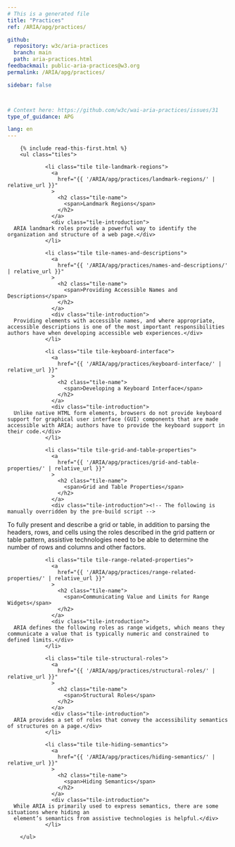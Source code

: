 ```yaml
---
# This is a generated file
title: "Practices"
ref: /ARIA/apg/practices/

github:
  repository: w3c/aria-practices
  branch: main
  path: aria-practices.html
feedbackmail: public-aria-practices@w3.org
permalink: /ARIA/apg/practices/

sidebar: false



# Context here: https://github.com/w3c/wai-aria-practices/issues/31
type_of_guidance: APG

lang: en
---
```



<link 
  rel="stylesheet"
  href="{{ '/content-assets/wai-aria-practices/styles.css' | relative_url }}"
>
<!-- Code highlighting styles -->
<link 
  rel="stylesheet"
  href="{{ '/ARIA/apg/example-index/css/github.css' | relative_url }}"
>

<div>

        {% include read-this-first.html %}
        <ul class="tiles">
          
                <li class="tile tile-landmark-regions">
                  <a 
                    href="{{ '/ARIA/apg/practices/landmark-regions/' | relative_url }}"
                  >
                    <h2 class="tile-name">
                      <span>Landmark Regions</span>
                    </h2>
                  </a>
                  <div class="tile-introduction">
      ARIA landmark roles provide a powerful way to identify the organization and structure of a web page.</div>
                </li>
               
                <li class="tile tile-names-and-descriptions">
                  <a 
                    href="{{ '/ARIA/apg/practices/names-and-descriptions/' | relative_url }}"
                  >
                    <h2 class="tile-name">
                      <span>Providing Accessible Names and Descriptions</span>
                    </h2>
                  </a>
                  <div class="tile-introduction">
      Providing elements with accessible names, and where appropriate, accessible descriptions is one of the most important responsibilities authors have when developing accessible web experiences.</div>
                </li>
               
                <li class="tile tile-keyboard-interface">
                  <a 
                    href="{{ '/ARIA/apg/practices/keyboard-interface/' | relative_url }}"
                  >
                    <h2 class="tile-name">
                      <span>Developing a Keyboard Interface</span>
                    </h2>
                  </a>
                  <div class="tile-introduction">
      Unlike native HTML form elements, browsers do not provide keyboard support for graphical user interface (GUI) components that are made accessible with ARIA; authors have to provide the keyboard support in their code.</div>
                </li>
               
                <li class="tile tile-grid-and-table-properties">
                  <a 
                    href="{{ '/ARIA/apg/practices/grid-and-table-properties/' | relative_url }}"
                  >
                    <h2 class="tile-name">
                      <span>Grid and Table Properties</span>
                    </h2>
                  </a>
                  <div class="tile-introduction"><!-- The following is manually overridden by the pre-build script -->
To fully present and describe a grid or table, in addition to parsing the headers, rows, and cells using the roles described in the grid pattern or table pattern, assistive technologies need to be able to determine the number of rows and columns and other factors.</div>
                </li>
               
                <li class="tile tile-range-related-properties">
                  <a 
                    href="{{ '/ARIA/apg/practices/range-related-properties/' | relative_url }}"
                  >
                    <h2 class="tile-name">
                      <span>Communicating Value and Limits for Range Widgets</span>
                    </h2>
                  </a>
                  <div class="tile-introduction">
      ARIA defines the following roles as range widgets, which means they communicate a value that is typically numeric and constrained to defined limits.</div>
                </li>
               
                <li class="tile tile-structural-roles">
                  <a 
                    href="{{ '/ARIA/apg/practices/structural-roles/' | relative_url }}"
                  >
                    <h2 class="tile-name">
                      <span>Structural Roles</span>
                    </h2>
                  </a>
                  <div class="tile-introduction">
      ARIA provides a set of roles that convey the accessibility semantics of structures on a page.</div>
                </li>
               
                <li class="tile tile-hiding-semantics">
                  <a 
                    href="{{ '/ARIA/apg/practices/hiding-semantics/' | relative_url }}"
                  >
                    <h2 class="tile-name">
                      <span>Hiding Semantics</span>
                    </h2>
                  </a>
                  <div class="tile-introduction">
      While ARIA is primarily used to express semantics, there are some situations where hiding an
      element’s semantics from assistive technologies is helpful.</div>
                </li>
              
        </ul>
      
</div>
<script 
  src="{{ '/ARIA/apg/example-index/js/skipto.js' | relative_url }}"
></script>
